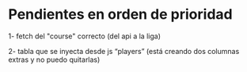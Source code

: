 # Pendientes en orden de prioridad

1- fetch del "course" correcto (del api a la liga)

2- tabla que se inyecta desde js “players” (está creando dos columnas extras y no puedo quitarlas)
